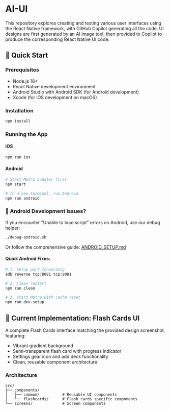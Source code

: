 # AI-UI
This repository explores creating and testing various user interfaces using the React Native framework, with GitHub Copilot generating all the code. UI designs are first generated by an AI image tool, then provided to Copilot to produce the corresponding React Native UI code.

## 🚀 Quick Start

### Prerequisites
- Node.js 18+ 
- React Native development environment
- Android Studio with Android SDK (for Android development)
- Xcode (for iOS development on macOS)

### Installation
```bash
npm install
```

### Running the App

#### iOS
```bash
npm run ios
```

#### Android
```bash
# Start Metro bundler first
npm start

# In a new terminal, run Android
npm run android
```

### 🔧 Android Development Issues?

If you encounter "Unable to load script" errors on Android, use our debug helper:

```bash
./debug-android.sh
```

Or follow the comprehensive guide: [ANDROID_SETUP.md](./ANDROID_SETUP.md)

#### Quick Android Fixes:
```bash
# 1. Setup port forwarding
adb reverse tcp:8081 tcp:8081

# 2. Clean restart
npm run clean

# 3. Start Metro with cache reset  
npm run dev-setup
```

## 📱 Current Implementation: Flash Cards UI

A complete Flash Cards interface matching the provided design screenshot, featuring:
- Vibrant gradient background
- Semi-transparent flash card with progress indicator  
- Settings gear icon and add deck functionality
- Clean, reusable component architecture

### Architecture
```
src/
├── components/
│   ├── common/          # Reusable UI components
│   └── flashcards/      # Flash cards specific components  
└── screens/             # Screen components
```
